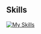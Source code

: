 ## Skills

[![My Skills](https://skillicons.dev/icons?i=python,docker,kubernetes,c,cpp,js,react,html,css,tensorflow,pytorch,kafka,java,bootstrap,tailwind,git,jenkins,spring,django,azure,anaconda,bash,figma,gcp,gitlab,git,gradle,latex,terraform,pygame&perline=8)](https://skillicons.dev)
